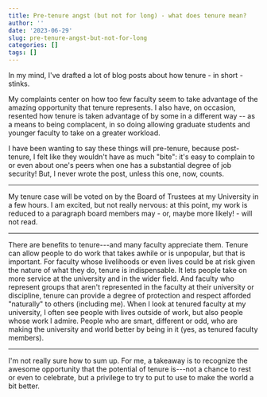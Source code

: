 ```yaml
---
title: Pre-tenure angst (but not for long) - what does tenure mean?
author: ''
date: '2023-06-29'
slug: pre-tenure-angst-but-not-for-long
categories: []
tags: []
---
```


In my mind, I've drafted a lot of blog posts about how tenure - in short - stinks.

My complaints center on how too few faculty seem to take advantage of the amazing opportunity that tenure represents. I also have, on occasion, resented how tenure is taken advantage of by some in a different way -- as a means to being complacent, in so doing allowing graduate students and younger faculty to take on a greater workload.

I have been wanting to say these things will pre-tenure, because post-tenure, I felt like they wouldn't have as much "bite": it's easy to complain to or even about one's peers when one has a substantial degree of job security! But, I never wrote the post, unless this one, now, counts.

---

My tenure case will be voted on by the Board of Trustees at my University in a few hours. I am excited, but not really nervous: at this point, my work is reduced to a paragraph board members may - or, maybe more likely! - will not read. 

--- 

There are benefits to tenure---and many faculty appreciate them. Tenure can allow people to do work that takes awhile or is unpopular, but that is important. For faculty whose livelihoods or even lives could be at risk given the nature of what they do, tenure is indispensable. It lets people take on more service at the university and in the wider field. And faculty who represent groups that aren't represented in the faculty at their university or discipline, tenure can provide a degree of protection and respect afforded "naturally" to others (including me). When I look at tenured faculty at my university, I often see people with lives outside of work, but also people whose work I admire. People who are smart, different or odd, who are making the university and world better by being in it (yes, as tenured faculty members).

---

I'm not really sure how to sum up. For me, a takeaway is to recognize the awesome opportunity that the potential of tenure is---not a chance to rest or even to celebrate, but a privilege to try to put to use to make the world a bit better.